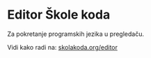 # Editor Škole koda

Za pokretanje programskih jezika u pregledaču.

Vidi kako radi na: [skolakoda.org/editor](https://skolakoda.org/editor/)
